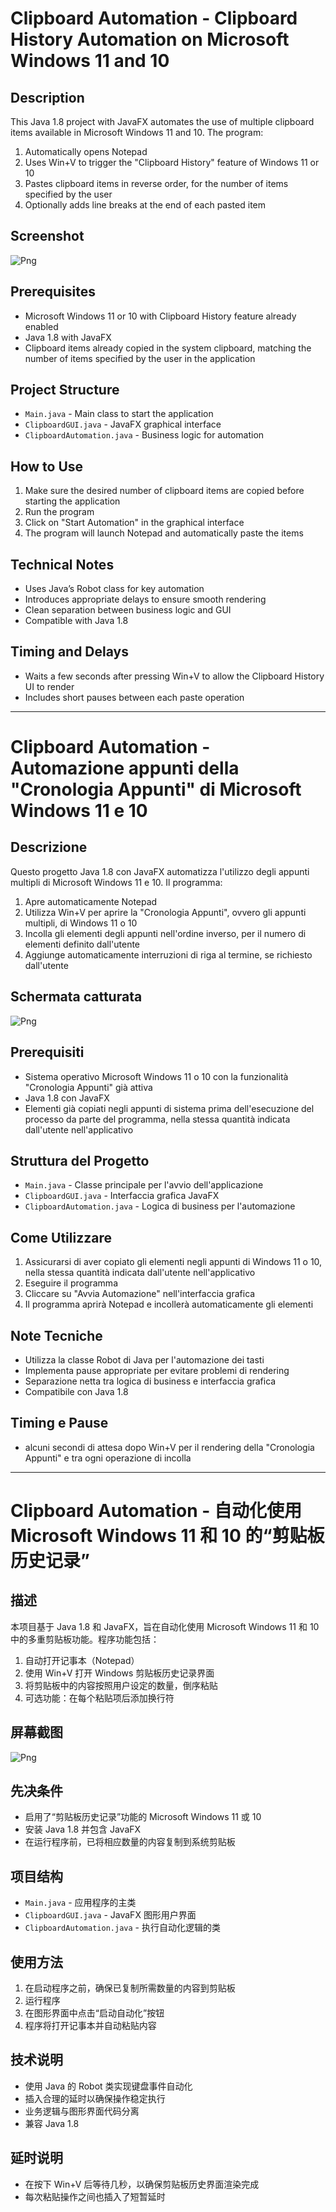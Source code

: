# Clipboard Automation - Clipboard History Automation on Microsoft Windows 11 and 10

## Description
This Java 1.8 project with JavaFX automates the use of multiple clipboard items available in Microsoft Windows 11 and 10. The program:

1. Automatically opens Notepad
2. Uses Win+V to trigger the "Clipboard History" feature of Windows 11 or 10
3. Pastes clipboard items in reverse order, for the number of items specified by the user
4. Optionally adds line breaks at the end of each pasted item

## Screenshot
![Png](https://i.ibb.co/3mtXcdNJ/Immagine-2025-07-05-143113.png)

## Prerequisites
- Microsoft Windows 11 or 10 with Clipboard History feature already enabled
- Java 1.8 with JavaFX
- Clipboard items already copied in the system clipboard, matching the number of items specified by the user in the application

## Project Structure
- `Main.java` - Main class to start the application
- `ClipboardGUI.java` - JavaFX graphical interface
- `ClipboardAutomation.java` - Business logic for automation

## How to Use
1. Make sure the desired number of clipboard items are copied before starting the application
2. Run the program
3. Click on "Start Automation" in the graphical interface
4. The program will launch Notepad and automatically paste the items

## Technical Notes
- Uses Java’s Robot class for key automation
- Introduces appropriate delays to ensure smooth rendering
- Clean separation between business logic and GUI
- Compatible with Java 1.8

## Timing and Delays
- Waits a few seconds after pressing Win+V to allow the Clipboard History UI to render
- Includes short pauses between each paste operation

---

# Clipboard Automation - Automazione appunti della "Cronologia Appunti" di Microsoft Windows 11 e 10

## Descrizione
Questo progetto Java 1.8 con JavaFX automatizza l'utilizzo degli appunti multipli di Microsoft Windows 11 e 10. Il programma:

1. Apre automaticamente Notepad
2. Utilizza Win+V per aprire la "Cronologia Appunti", ovvero gli appunti multipli, di Windows 11 o 10
3. Incolla gli elementi degli appunti nell'ordine inverso, per il numero di elementi definito dall'utente
4. Aggiunge automaticamente interruzioni di riga al termine, se richiesto dall'utente

## Schermata catturata
![Png](https://i.ibb.co/3mtXcdNJ/Immagine-2025-07-05-143113.png)

## Prerequisiti
- Sistema operativo Microsoft Windows 11 o 10 con la funzionalità "Cronologia Appunti" già attiva
- Java 1.8 con JavaFX
- Elementi già copiati negli appunti di sistema prima dell'esecuzione del processo da parte del programma, nella stessa quantità indicata dall'utente nell'applicativo

## Struttura del Progetto
- `Main.java` - Classe principale per l'avvio dell'applicazione
- `ClipboardGUI.java` - Interfaccia grafica JavaFX
- `ClipboardAutomation.java` - Logica di business per l'automazione

## Come Utilizzare
1. Assicurarsi di aver copiato gli elementi negli appunti di Windows 11 o 10, nella stessa quantità indicata dall'utente nell'applicativo
2. Eseguire il programma
3. Cliccare su "Avvia Automazione" nell'interfaccia grafica
4. Il programma aprirà Notepad e incollerà automaticamente gli elementi

## Note Tecniche
- Utilizza la classe Robot di Java per l'automazione dei tasti
- Implementa pause appropriate per evitare problemi di rendering
- Separazione netta tra logica di business e interfaccia grafica
- Compatibile con Java 1.8

## Timing e Pause
- alcuni secondi di attesa dopo Win+V per il rendering della "Cronologia Appunti" e tra ogni operazione di incolla

---

# Clipboard Automation - 自动化使用 Microsoft Windows 11 和 10 的“剪贴板历史记录”

## 描述
本项目基于 Java 1.8 和 JavaFX，旨在自动化使用 Microsoft Windows 11 和 10 中的多重剪贴板功能。程序功能包括：

1. 自动打开记事本（Notepad）
2. 使用 Win+V 打开 Windows 剪贴板历史记录界面
3. 将剪贴板中的内容按照用户设定的数量，倒序粘贴
4. 可选功能：在每个粘贴项后添加换行符

## 屏幕截图
![Png](https://i.ibb.co/3mtXcdNJ/Immagine-2025-07-05-143113.png)

## 先决条件
- 启用了“剪贴板历史记录”功能的 Microsoft Windows 11 或 10
- 安装 Java 1.8 并包含 JavaFX
- 在运行程序前，已将相应数量的内容复制到系统剪贴板

## 项目结构
- `Main.java` - 应用程序的主类
- `ClipboardGUI.java` - JavaFX 图形用户界面
- `ClipboardAutomation.java` - 执行自动化逻辑的类

## 使用方法
1. 在启动程序之前，确保已复制所需数量的内容到剪贴板
2. 运行程序
3. 在图形界面中点击“启动自动化”按钮
4. 程序将打开记事本并自动粘贴内容

## 技术说明
- 使用 Java 的 Robot 类实现键盘事件自动化
- 插入合理的延时以确保操作稳定执行
- 业务逻辑与图形界面代码分离
- 兼容 Java 1.8

## 延时说明
- 在按下 Win+V 后等待几秒，以确保剪贴板历史界面渲染完成
- 每次粘贴操作之间也插入了短暂延时
